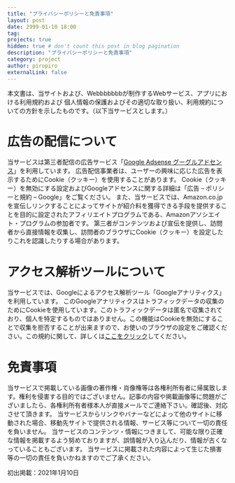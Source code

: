 ```yaml
---
title: "プライバシーポリシーと免責事項"
layout: post
date: 2999-01-10 18:00
tag: 
projects: true
hidden: true # don't count this post in blog pagination
description: "プライバシーポリシーと免責事項"
category: project
author: piropiro
externalLink: false
---
```


本文書は、当サイトおよび、Webbbbbbbが制作するWebサービス、アプリにおける利用規約および 個人情報の保護およびその適切な取り扱い、利用規約についての方針を示したものです。（以下当サービスとします。）

# 広告の配信について
当サービスは第三者配信の広告サービス「[Google Adsense グーグルアドセンス](https://policies.google.com/technologies/ads?gl=jp)」を利用しています。
広告配信事業者は、ユーザーの興味に応じた広告を表示するためにCookie（クッキー）を使用することがあります。
Cookie（クッキー）を無効にする設定およびGoogleアドセンスに関する詳細は「広告 – ポリシーと規約 – Google」をご覧ください。
また、当サービスでは、Amazon.co.jpを宣伝しリンクすることによってサイトが紹介料を獲得できる手段を提供することを目的に設定されたアフィリエイトプログラムである、Amazonアソシエイト・プログラムの参加者です。
第三者がコンテンツおよび宣伝を提供し、訪問者から直接情報を収集し、訪問者のブラウザにCookie（クッキー）を設定したりこれを認識したりする場合があります。

# アクセス解析ツールについて
当サービスでは、Googleによるアクセス解析ツール「Googleアナリティクス」を利用しています。
このGoogleアナリティクスはトラフィックデータの収集のためにCookieを使用しています。このトラフィックデータは匿名で収集されており、個人を特定するものではありません。この機能はCookieを無効にすることで収集を拒否することが出来ますので、お使いのブラウザの設定をご確認ください。この規約に関して、詳しくは[ここをクリック](https://marketingplatform.google.com/about/analytics/terms/jp/)してください。

# 免責事項
当サービスで掲載している画像の著作権・肖像権等は各権利所有者に帰属致します。権利を侵害する目的ではございません。記事の内容や掲載画像等に問題がございましたら、各権利所有者様本人が直接メールでご連絡下さい。確認後、対応させて頂きます。
当サービスからリンクやバナーなどによって他のサイトに移動された場合、移動先サイトで提供される情報、サービス等について一切の責任を負いません。
当サービスのコンテンツ・情報につきまして、可能な限り正確な情報を掲載するよう努めておりますが、誤情報が入り込んだり、情報が古くなっていることもございます。
当サービスに掲載された内容によって生じた損害等の一切の責任を負いかねますのでご了承ください。


初出掲載：2021年1月10日
